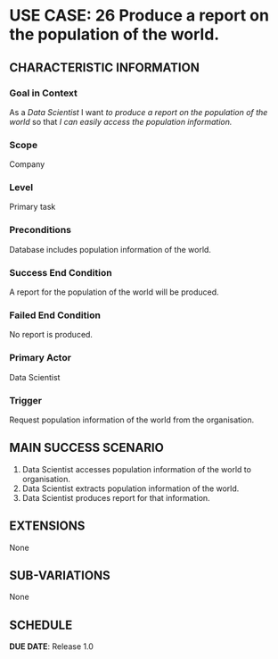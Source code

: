 # USE CASE: 26 Produce a report on the population of the world.
## CHARACTERISTIC INFORMATION

### Goal in Context

As a *Data Scientist* I want *to produce a report on the population of the world* so that *I can easily access the population information.*

### Scope

Company

### Level

Primary task

### Preconditions

Database includes population information of the world.

### Success End Condition

A report for the population of the world will be produced.

### Failed End Condition

No report is produced.

### Primary Actor

Data Scientist

### Trigger

Request population information of the world from the organisation.

## MAIN SUCCESS SCENARIO

1. Data Scientist accesses population information of the world to organisation.
2. Data Scientist extracts population information of the world.
3. Data Scientist produces report for that information.

## EXTENSIONS

None

## SUB-VARIATIONS

None

## SCHEDULE

**DUE DATE**: Release 1.0